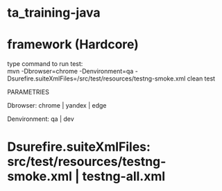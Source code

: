 # ta_training-java

# framework (Hardcore)
type command to run test:\
mvn -Dbrowser=chrome -Denvironment=qa -Dsurefire.suiteXmlFiles=/src/test/resources/testng-smoke.xml clean test

PARAMETRIES

Dbrowser:  chrome | yandex | edge

Denvironment: qa | dev

Dsurefire.suiteXmlFiles: src/test/resources/testng-smoke.xml | testng-all.xml
=======
